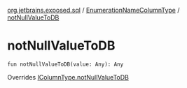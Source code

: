 [org.jetbrains.exposed.sql](../index.md) / [EnumerationNameColumnType](index.md) / [notNullValueToDB](.)

# notNullValueToDB

`fun notNullValueToDB(value: Any): Any`

Overrides [IColumnType.notNullValueToDB](../-i-column-type/not-null-value-to-d-b.md)

